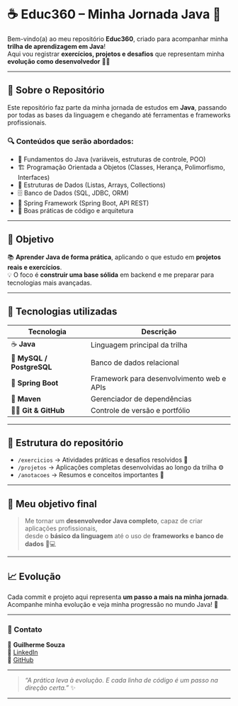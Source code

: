 # ☕️ Educ360 – Minha Jornada Java 🚀

Bem-vindo(a) ao meu repositório **Educ360**, criado para acompanhar minha **trilha de aprendizagem em Java**!  
Aqui vou registrar **exercícios, projetos e desafios** que representam minha **evolução como desenvolvedor** 👨‍💻

---

## 📘 Sobre o Repositório

Este repositório faz parte da minha jornada de estudos em **Java**, passando por todas as bases da linguagem e chegando até ferramentas e frameworks profissionais.

### 🔍 Conteúdos que serão abordados:

- 🧩 Fundamentos do Java (variáveis, estruturas de controle, POO)
- 🏗️ Programação Orientada a Objetos (Classes, Herança, Polimorfismo, Interfaces)
- 🧮 Estruturas de Dados (Listas, Arrays, Collections)
- 🗄️ Banco de Dados (SQL, JDBC, ORM)
- 🌱 Spring Framework (Spring Boot, API REST)
- 🧰 Boas práticas de código e arquitetura

---

## 🎯 Objetivo

📚 **Aprender Java de forma prática**, aplicando o que estudo em **projetos reais e exercícios**.  
💡 O foco é **construir uma base sólida** em backend e me preparar para tecnologias mais avançadas.

---

## 🧠 Tecnologias utilizadas

| Tecnologia | Descrição |
|-------------|------------|
| ☕ **Java** | Linguagem principal da trilha |
| 💾 **MySQL / PostgreSQL** | Banco de dados relacional |
| 🌱 **Spring Boot** | Framework para desenvolvimento web e APIs |
| 🧰 **Maven** | Gerenciador de dependências |
| 🧑‍💻 **Git & GitHub** | Controle de versão e portfólio |

---

## 📂 Estrutura do repositório

- `/exercicios` → Atividades práticas e desafios resolvidos 💪  
- `/projetos` → Aplicações completas desenvolvidas ao longo da trilha ⚙️  
- `/anotacoes` → Resumos e conceitos importantes 🧾  

---

## 🌟 Meu objetivo final

> Me tornar um **desenvolvedor Java completo**, capaz de criar aplicações profissionais,  
> desde o **básico da linguagem** até o uso de **frameworks e banco de dados** 🧠💻

---

## 📈 Evolução

Cada commit e projeto aqui representa **um passo a mais na minha jornada**.  
Acompanhe minha evolução e veja minha progressão no mundo Java! 🚀

---

### 🧾 Contato

📧 **Guilherme Souza**  
💼 [LinkedIn](https://www.linkedin.com/in/guilhermesouzadev/)  
🐙 [GitHub](https://github.com/seuusuario)

---

> _“A prática leva à evolução. E cada linha de código é um passo na direção certa.”_ ✨

---
